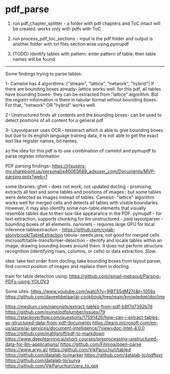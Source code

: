 # pdf_parse

1. run pdf_chapter_splitter - a folder with pdf chapters and ToC intact will be created. works only with pdfs with ToC

2. run process_pdf_toc_sections - input is the pdf folder and output is another folder with txt files section wise using pymupdf

3. (TODO) identify tables with pattern: enter pattern of table; then table names will be found


------------------------------------------------------------------------------------------------------------------------------
Some findings trying to parse tables:

1- Camelot has 4 algorithms: ["stream", "lattice", "network", "hybrid"]
If there are bounding boxes already- lattice works well. for this pdf, all tables have bounding boxes- they can be extracted from "lattice" algorithm.
But the registrr information is there in tabular format wthout bounding boxes. For that, "network" OR "hybrid" works well.

2- Unstructured finds all contents and the bounding boxes- can be used to detect positions of all content for a general pdf

3- Layoutparser uses OCR - tesseract which is able to give bounding boxes but due to its english language training data, it is not able to get the exact text 
like register names, bit names.


so the idea for this pdf is to use combination of camelot and pymupdf to parse register information



PDF parsing findings- https://rtxusers-my.sharepoint.us/personal/e40065689_adxuser_com/Documents/MVP-parsing.pptx?web=1


some libraries:
gfmt - does not work, not updated
docling - promising; extracts all text and some tables and positions of images.; but some tables were detected as images instead of tables. 
Camelot-  "lattice" algorithm works well for merged cells and detects all tables with visible boundaries. However, it may also identify some non-table elements that visually resemble tables due to their box-like appearance in the PDF.
pymupdf - for text extraction, supports chunking for llm
unstructured - paid
layoutparser - bounding boxes of all elements.
nanonets - requires large GPU for local inference
tableextraction - https://github.com/cvlab-stonybrook/TableExtraction
tabula- needs java, not good for merged cells
microsoft/table-transformer-detection - identify and locate tables within an image, drawing bounding boxes around them. It does not perform structure recognition (identifying rows, columns, or cells) or data extraction. Slow.

idea: take text order from docling, take bounding boxes from layout parser, find
correct position of images and replace them in docling.

train for table detection using: https://github.com/ismail-mebsout/Parsing-PDFs-using-YOLOV3


Some sites:
https://www.youtube.com/watch?v=9lBTS5dM27c&t=1056s
https://github.com/daveebbelaar/ai-cookbook/tree/main/knowledge/docling

https://medium.com/nanonets/extract-tables-from-pdf-b8f7d7392b7d
https://github.com/jsvine/pdfplumber/issues/79
https://stackoverflow.com/questions/17591426/how-can-i-extract-tables-as-structured-data-from-pdf-documents
https://learn.microsoft.com/en-us/azure/ai-services/document-intelligence/?view=doc-intel-4.0.0
https://github.com/mattlgroff/pdf-to-markdown
https://www.deeplearning.ai/short-courses/preprocessing-unstructured-data-for-llm-applications/
https://github.com/Filimoa/open-parse
https://www.aryn.ai/
https://github.com/VikParuchuri/tabled
https://github.com/datalab-to/marker
https://github.com/datalab-to/pdftext
https://github.com/datalab-to/surya
https://github.com/VikParuchuri/zero_to_gpt
